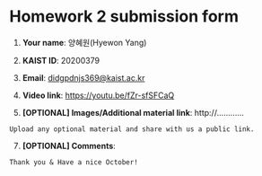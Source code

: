 # Homework 2 submission form

1. **Your name**: 양혜원(Hyewon Yang)

2. **KAIST ID**: 20200379

3. **Email**: didgpdnjs369@kaist.ac.kr

4. **Video link**:
   https://youtu.be/fZr-sfSFCaQ


6. **[OPTIONAL] Images/Additional material link**:
   http://............

```
Upload any optional material and share with us a public link.
```

7. **[OPTIONAL] Comments**:

```
Thank you & Have a nice October!
